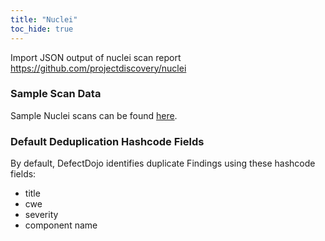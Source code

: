 ```yaml
---
title: "Nuclei"
toc_hide: true
---
```

Import JSON output of nuclei scan report <https://github.com/projectdiscovery/nuclei>

### Sample Scan Data
Sample Nuclei scans can be found [here](https://github.com/DefectDojo/django-DefectDojo/tree/master/unittests/scans/nuclei).

### Default Deduplication Hashcode Fields
By default, DefectDojo identifies duplicate Findings using these hashcode fields:

- title
- cwe
- severity
- component name
